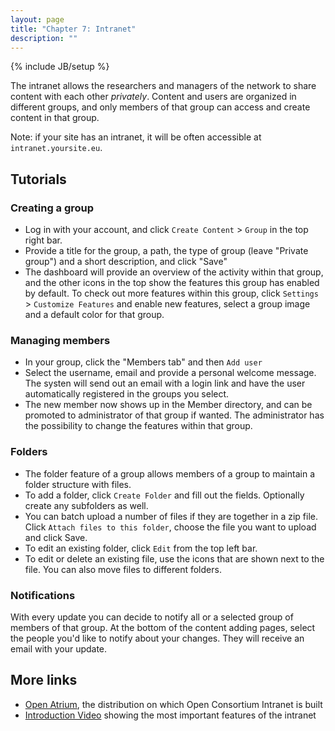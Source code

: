 ```yaml
---
layout: page
title: "Chapter 7: Intranet"
description: ""
---
```

{% include JB/setup %}

The intranet allows the researchers and managers of the network to share content with each other *privately*. Content and users are organized in different groups, and only members of that group can access and create content in that group.

Note: if your site has an intranet, it will be often accessible at `intranet.yoursite.eu`.

## Tutorials

### Creating a group

* Log in with your account, and click `Create Content` > `Group` in the top right bar.
* Provide a title for the group, a path, the type of group (leave "Private group") and a short description, and click "Save"
* The dashboard will provide an overview of the activity within that group, and the other icons in the top show the features this group has enabled by default. To check out more features within this group, click `Settings` > `Customize Features` and enable new features, select a group image and a default color for that group.

### Managing members

* In your group, click the "Members tab" and then `Add user`
* Select the username, email and provide a personal welcome message. The systen will send out an email with a login link and have the user automatically registered in the groups you select.
* The new member now shows up in the Member directory, and can be promoted to administrator of that group if wanted. The administrator has the possibility to change the features within that group.

### Folders

* The folder feature of a group allows members of a group to maintain a folder structure with files.
* To add a folder, click `Create Folder` and fill out the fields. Optionally create any subfolders as well.
* You can batch upload a number of files if they are together in a zip file. Click `Attach files to this folder`, choose the file you want to upload and click Save.
* To edit an existing folder, click `Edit` from the top left bar.
* To edit or delete an existing file, use the icons that are shown next to the file. You can also move files to different folders.

### Notifications

With every update you can decide to notify all or a selected group of members of that group. At the bottom of the content adding pages, select the people you'd like to notify about your changes. They will receive an email with your update.

## More links

* [Open Atrium](openatrium.com), the distribution on which Open Consortium Intranet is built
* [Introduction Video](http://www.youtube.com/watch?v=7q9YyISgjCM) showing the most important features of the intranet
